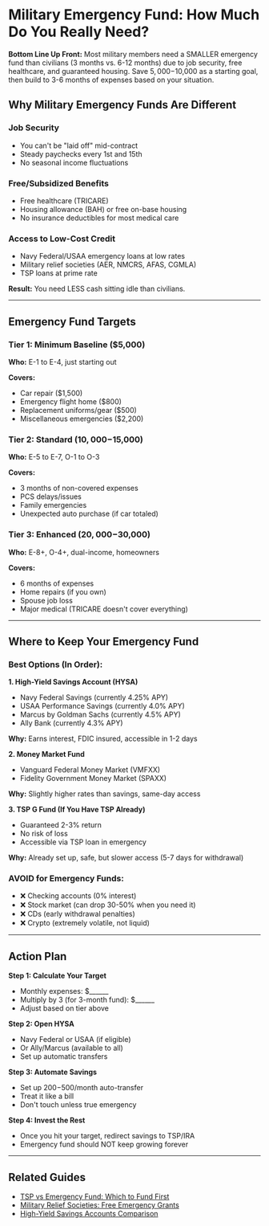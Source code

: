 # Military Emergency Fund: How Much Do You Really Need?

**Bottom Line Up Front:** Most military members need a SMALLER emergency fund than civilians (3 months vs. 6-12 months) due to job security, free healthcare, and guaranteed housing. Save $5,000-$10,000 as a starting goal, then build to 3-6 months of expenses based on your situation.

## Why Military Emergency Funds Are Different

### Job Security
- You can't be "laid off" mid-contract
- Steady paychecks every 1st and 15th
- No seasonal income fluctuations

### Free/Subsidized Benefits
- Free healthcare (TRICARE)
- Housing allowance (BAH) or free on-base housing
- No insurance deductibles for most medical care

### Access to Low-Cost Credit
- Navy Federal/USAA emergency loans at low rates
- Military relief societies (AER, NMCRS, AFAS, CGMLA)
- TSP loans at prime rate

**Result:** You need LESS cash sitting idle than civilians.

---

## Emergency Fund Targets

### Tier 1: Minimum Baseline ($5,000)
**Who:** E-1 to E-4, just starting out

**Covers:**
- Car repair ($1,500)
- Emergency flight home ($800)
- Replacement uniforms/gear ($500)
- Miscellaneous emergencies ($2,200)

### Tier 2: Standard ($10,000-$15,000)
**Who:** E-5 to E-7, O-1 to O-3

**Covers:**
- 3 months of non-covered expenses
- PCS delays/issues
- Family emergencies
- Unexpected auto purchase (if car totaled)

### Tier 3: Enhanced ($20,000-$30,000)
**Who:** E-8+, O-4+, dual-income, homeowners

**Covers:**
- 6 months of expenses
- Home repairs (if you own)
- Spouse job loss
- Major medical (TRICARE doesn't cover everything)

---

## Where to Keep Your Emergency Fund

### Best Options (In Order):

**1. High-Yield Savings Account (HYSA)**
- Navy Federal Savings (currently 4.25% APY)
- USAA Performance Savings (currently 4.0% APY)
- Marcus by Goldman Sachs (currently 4.5% APY)
- Ally Bank (currently 4.3% APY)

**Why:** Earns interest, FDIC insured, accessible in 1-2 days

**2. Money Market Fund**
- Vanguard Federal Money Market (VMFXX)
- Fidelity Government Money Market (SPAXX)

**Why:** Slightly higher rates than savings, same-day access

**3. TSP G Fund (If You Have TSP Already)**
- Guaranteed 2-3% return
- No risk of loss
- Accessible via TSP loan in emergency

**Why:** Already set up, safe, but slower access (5-7 days for withdrawal)

### AVOID for Emergency Funds:
- ❌ Checking accounts (0% interest)
- ❌ Stock market (can drop 30-50% when you need it)
- ❌ CDs (early withdrawal penalties)
- ❌ Crypto (extremely volatile, not liquid)

---

## Action Plan

**Step 1: Calculate Your Target**
- Monthly expenses: $______
- Multiply by 3 (for 3-month fund): $______
- Adjust based on tier above

**Step 2: Open HYSA**
- Navy Federal or USAA (if eligible)
- Or Ally/Marcus (available to all)
- Set up automatic transfers

**Step 3: Automate Savings**
- Set up $200-$500/month auto-transfer
- Treat it like a bill
- Don't touch unless true emergency

**Step 4: Invest the Rest**
- Once you hit your target, redirect savings to TSP/IRA
- Emergency fund should NOT keep growing forever

---

## Related Guides
- [TSP vs Emergency Fund: Which to Fund First](#)
- [Military Relief Societies: Free Emergency Grants](#)
- [High-Yield Savings Accounts Comparison](#)

